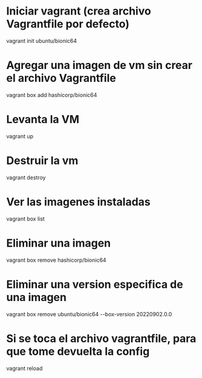 # Iniciar vagrant (crea archivo Vagrantfile por defecto)
vagrant init ubuntu/bionic64

# Agregar una imagen de vm sin crear el archivo Vagrantfile
vagrant box add hashicorp/bionic64

# Levanta la VM
vagrant up

# Destruir la vm
vagrant destroy

# Ver las imagenes instaladas
vagrant box list

# Eliminar una imagen
vagrant box remove hashicorp/bionic64

# Eliminar una version especifica de una imagen
vagrant box remove ubuntu/bionic64 --box-version 20220902.0.0

# Si se toca el archivo vagrantfile, para que tome devuelta la config
vagrant reload
